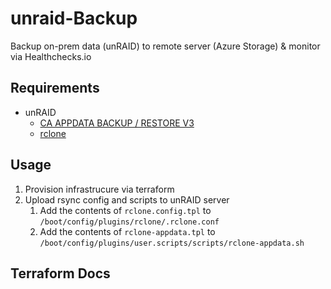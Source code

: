 # unraid-Backup
Backup on-prem data (unRAID) to remote server (Azure Storage) & monitor via Healthchecks.io

## Requirements
- unRAID
  - [CA APPDATA BACKUP / RESTORE V3](https://forums.unraid.net/topic/132721-plugin-ca-appdata-backup-restore-v3)
  - [rclone](https://forums.unraid.net/topic/51633-plugin-rclone/)

## Usage
1. Provision infrastrucure via terraform
2. Upload rsync config and scripts to unRAID server
   1. Add the contents of `rclone.config.tpl` to `/boot/config/plugins/rclone/.rclone.conf`
   2. Add the contents of `rclone-appdata.tpl` to `/boot/config/plugins/user.scripts/scripts/rclone-appdata.sh`

## Terraform Docs
<!-- BEGINNING OF PRE-COMMIT-TERRAFORM DOCS HOOK -->

<!-- END OF PRE-COMMIT-TERRAFORM DOCS HOOK -->
